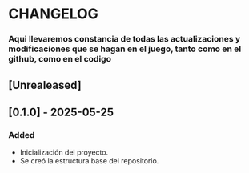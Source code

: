 # CHANGELOG
### Aqui llevaremos constancia de todas las actualizaciones y modificaciones que se hagan en el juego, tanto como en el github, como en el codigo
## [Unrealeased]

## [0.1.0] - 2025-05-25
### Added
- Inicialización del proyecto.
- Se creó la estructura base del repositorio.
